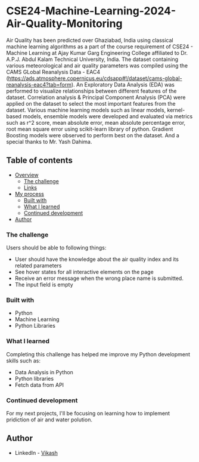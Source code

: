 # CSE24-Machine-Learning-2024-Air-Quality-Monitoring
Air Quality has been predicted over Ghaziabad, India using classical machine learning algorithms as a part of the course requirement of CSE24 - Machine Learning at Ajay Kumar Garg Engineering College affiliated to Dr. A.P.J. Abdul Kalam Technical University, India.
The dataset containing various meteorological and air quality parameters was compiled using the CAMS GLobal Reanalysis Data - EAC4 (https://ads.atmosphere.copernicus.eu/cdsapp#!/dataset/cams-global-reanalysis-eac4?tab=form). An Exploratory Data Analysis (EDA) was performed to visualize relationships between different features of the dataset. Correlation analysis & Principal Component Analysis (PCA) were applied on the dataset to select the most important features from the dataset. Various machine learning models such as linear models, kernel-based models, ensemble models were developed and evaluated via metrics such as r^2 score, mean absolute error, mean absolute percentage error, root mean square error using scikit-learn library of python. Gradient Boosting models were observed to perform best on the dataset.
And a special thanks to Mr. Yash Dahima.


## Table of contents

- [Overview](#overview)
  - [The challenge](#the-challenge)
  - [Links](#links)
- [My process](#my-process)
  - [Built with](#built-with)
  - [What I learned](#what-i-learned)
  - [Continued development](#continued-development)
- [Author](#author)

### The challenge

Users should be able to following things:

- User should have the knowledge about the air quality index and its related parameters
- See hover states for all interactive elements on the page
- Receive an error message when the wrong place name is submitted.
- The input field is empty
  

### Built with

- Python
- Machine Learning
- Python Libraries



### What I learned

Completing this challenge has helped me improve my Python development skills such as:
- Data Analysis in Python
- Python libraries
- Fetch data from API 

### Continued development

For my next projects, I'll be focusing on learning how to implement pridiction of air and water polution.

## Author

- LinkedIn - [Vikash](https://www.linkedin.com/in/vikash-864a721b7?utm_source=share&utm_campaign=share_via&utm_content=profile&utm_medium=android_app)



